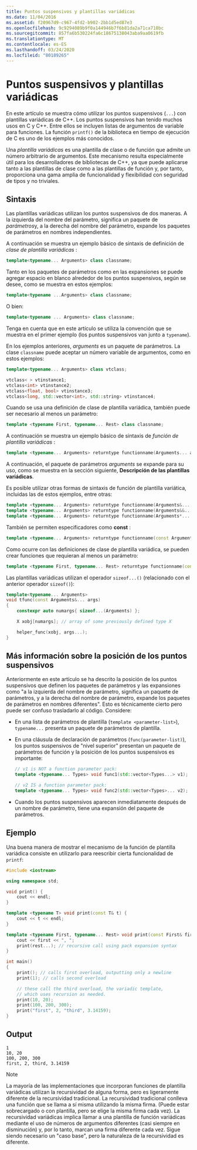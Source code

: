 ```yaml
---
title: Puntos suspensivos y plantillas variádicas
ms.date: 11/04/2016
ms.assetid: f20967d9-c967-4fd2-b902-2bb1d5ed87e3
ms.openlocfilehash: 9c9294089b9f0a144946b7f6b81da2a71ca710bc
ms.sourcegitcommit: 857fa6b530224fa6c18675138043aba9aa0619fb
ms.translationtype: MT
ms.contentlocale: es-ES
ms.lasthandoff: 03/24/2020
ms.locfileid: "80189265"
---
```

# <a name="ellipses-and-variadic-templates"></a>Puntos suspensivos y plantillas variádicas

En este artículo se muestra cómo utilizar los puntos suspensivos (`...`) con plantillas variádicas de C++. Los puntos suspensivos han tenido muchos usos en C y C++. Entre ellos se incluyen listas de argumentos de variable para funciones. La función `printf()` de la biblioteca en tiempo de ejecución de C es uno de los ejemplos más conocidos.

Una *plantilla variádicas* es una plantilla de clase o de función que admite un número arbitrario de argumentos. Este mecanismo resulta especialmente útil para los desarrolladores de bibliotecas de C++, ya que puede aplicarse tanto a las plantillas de clase como a las plantillas de función y, por tanto, proporciona una gama amplia de funcionalidad y flexibilidad con seguridad de tipos y no triviales.

## <a name="syntax"></a>Sintaxis

Las plantillas variádicas utilizan los puntos suspensivos de dos maneras. A la izquierda del nombre del parámetro, significa un paquete de *parámetros*y, a la derecha del nombre del parámetro, expande los paquetes de parámetros en nombres independientes.

A continuación se muestra un ejemplo básico de sintaxis de definición de *clase de plantilla variádicas* :

```cpp
template<typename... Arguments> class classname;
```

Tanto en los paquetes de parámetros como en las expansiones se puede agregar espacio en blanco alrededor de los puntos suspensivos, según se desee, como se muestra en estos ejemplos:

```cpp
template<typename ...Arguments> class classname;
```

O bien:

```cpp
template<typename ... Arguments> class classname;
```

Tenga en cuenta que en este artículo se utiliza la convención que se muestra en el primer ejemplo (los puntos suspensivos van junto a `typename`).

En los ejemplos anteriores, *arguments* es un paquete de parámetros. La clase `classname` puede aceptar un número variable de argumentos, como en estos ejemplos:

```cpp
template<typename... Arguments> class vtclass;

vtclass< > vtinstance1;
vtclass<int> vtinstance2;
vtclass<float, bool> vtinstance3;
vtclass<long, std::vector<int>, std::string> vtinstance4;
```

Cuando se usa una definición de clase de plantilla variádica, también puede ser necesario al menos un parámetro:

```cpp
template <typename First, typename... Rest> class classname;
```

A continuación se muestra un ejemplo básico de sintaxis de *función de plantilla variádicas* :

```cpp
template <typename... Arguments> returntype functionname(Arguments... args);
```

A continuación, el paquete de parámetros *arguments* se expande para su uso, como se muestra en la sección siguiente, **Descripción de las plantillas variádicas**.

Es posible utilizar otras formas de sintaxis de función de plantilla variática, incluidas las de estos ejemplos, entre otras:

```cpp
template <typename... Arguments> returntype functionname(Arguments&... args);
template <typename... Arguments> returntype functionname(Arguments&&... args);
template <typename... Arguments> returntype functionname(Arguments*... args);
```

También se permiten especificadores como **const** :

```cpp
template <typename... Arguments> returntype functionname(const Arguments&... args);
```

Como ocurre con las definiciones de clase de plantilla variádica, se pueden crear funciones que requieran al menos un parámetro:

```cpp
template <typename First, typename... Rest> returntype functionname(const First& first, const Rest&... args);
```

Las plantillas variádicas utilizan el operador `sizeof...()` (relacionado con el anterior operador `sizeof()`):

```cpp
template<typename... Arguments>
void tfunc(const Arguments&... args)
{
    constexpr auto numargs{ sizeof...(Arguments) };

    X xobj[numargs]; // array of some previously defined type X

    helper_func(xobj, args...);
}
```

## <a name="more-about-ellipsis-placement"></a>Más información sobre la posición de los puntos suspensivos

Anteriormente en este artículo se ha descrito la posición de los puntos suspensivos que definen los paquetes de parámetros y las expansiones como "a la izquierda del nombre de parámetro, significa un paquete de parámetros, y a la derecha del nombre de parámetro, expande los paquetes de parámetros en nombres diferentes". Esto es técnicamente cierto pero puede ser confuso trasladarlo al código. Considere:

- En una lista de parámetros de plantilla (`template <parameter-list>`), `typename...` presenta un paquete de parámetros de plantilla.

- En una cláusula de declaración de parámetros (`func(parameter-list)`), los puntos suspensivos de "nivel superior" presentan un paquete de parámetros de función y la posición de los puntos suspensivos es importante:

    ```cpp
    // v1 is NOT a function parameter pack:
    template <typename... Types> void func1(std::vector<Types...> v1);

    // v2 IS a function parameter pack:
    template <typename... Types> void func2(std::vector<Types>... v2);
    ```

- Cuando los puntos suspensivos aparecen inmediatamente después de un nombre de parámetro, tiene una expansión del paquete de parámetros.

## <a name="example"></a>Ejemplo

Una buena manera de mostrar el mecanismo de la función de plantilla variádica consiste en utilizarlo para reescribir cierta funcionalidad de `printf`:

```cpp
#include <iostream>

using namespace std;

void print() {
    cout << endl;
}

template <typename T> void print(const T& t) {
    cout << t << endl;
}

template <typename First, typename... Rest> void print(const First& first, const Rest&... rest) {
    cout << first << ", ";
    print(rest...); // recursive call using pack expansion syntax
}

int main()
{
    print(); // calls first overload, outputting only a newline
    print(1); // calls second overload

    // these call the third overload, the variadic template,
    // which uses recursion as needed.
    print(10, 20);
    print(100, 200, 300);
    print("first", 2, "third", 3.14159);
}
```

## <a name="output"></a>Output

```Output
1
10, 20
100, 200, 300
first, 2, third, 3.14159
```

> [!NOTE]
>  La mayoría de las implementaciones que incorporan funciones de plantilla variádicas utilizan la recursividad de alguna forma, pero es ligeramente diferente de la recursividad tradicional.  La recursividad tradicional conlleva una función que se llama a sí misma utilizando la misma firma. (Puede estar sobrecargado o con plantilla, pero se elige la misma firma cada vez). La recursividad variádicas implica llamar a una plantilla de función variádicas mediante el uso de números de argumentos diferentes (casi siempre en disminución) y, por lo tanto, marcan una firma diferente cada vez. Sigue siendo necesario un "caso base", pero la naturaleza de la recursividad es diferente.
